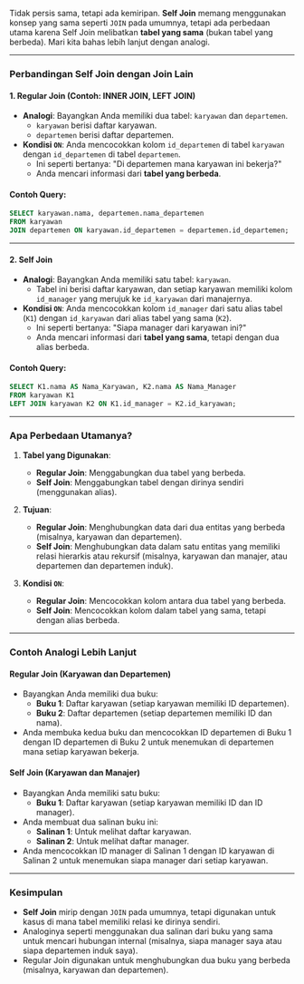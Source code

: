 Tidak persis sama, tetapi ada kemiripan. **Self Join** memang menggunakan konsep yang sama seperti `JOIN` pada umumnya, tetapi ada perbedaan utama karena Self Join melibatkan **tabel yang sama** (bukan tabel yang berbeda). Mari kita bahas lebih lanjut dengan analogi.

---

### **Perbandingan Self Join dengan Join Lain**

#### **1. Regular Join (Contoh: INNER JOIN, LEFT JOIN)**
- **Analogi**: Bayangkan Anda memiliki dua tabel: `karyawan` dan `departemen`.
  - `karyawan` berisi daftar karyawan.
  - `departemen` berisi daftar departemen.
- **Kondisi `ON`**: Anda mencocokkan kolom `id_departemen` di tabel `karyawan` dengan `id_departemen` di tabel `departemen`.
  - Ini seperti bertanya: "Di departemen mana karyawan ini bekerja?"
  - Anda mencari informasi dari **tabel yang berbeda**.

#### **Contoh Query:**
```sql
SELECT karyawan.nama, departemen.nama_departemen
FROM karyawan
JOIN departemen ON karyawan.id_departemen = departemen.id_departemen;
```

---

#### **2. Self Join**
- **Analogi**: Bayangkan Anda memiliki satu tabel: `karyawan`.
  - Tabel ini berisi daftar karyawan, dan setiap karyawan memiliki kolom `id_manager` yang merujuk ke `id_karyawan` dari manajernya.
- **Kondisi `ON`**: Anda mencocokkan kolom `id_manager` dari satu alias tabel (`K1`) dengan `id_karyawan` dari alias tabel yang sama (`K2`).
  - Ini seperti bertanya: "Siapa manager dari karyawan ini?"
  - Anda mencari informasi dari **tabel yang sama**, tetapi dengan dua alias berbeda.

#### **Contoh Query:**
```sql
SELECT K1.nama AS Nama_Karyawan, K2.nama AS Nama_Manager
FROM karyawan K1
LEFT JOIN karyawan K2 ON K1.id_manager = K2.id_karyawan;
```

---

### **Apa Perbedaan Utamanya?**
1. **Tabel yang Digunakan**:
   - **Regular Join**: Menggabungkan dua tabel yang berbeda.
   - **Self Join**: Menggabungkan tabel dengan dirinya sendiri (menggunakan alias).

2. **Tujuan**:
   - **Regular Join**: Menghubungkan data dari dua entitas yang berbeda (misalnya, karyawan dan departemen).
   - **Self Join**: Menghubungkan data dalam satu entitas yang memiliki relasi hierarkis atau rekursif (misalnya, karyawan dan manajer, atau departemen dan departemen induk).

3. **Kondisi `ON`**:
   - **Regular Join**: Mencocokkan kolom antara dua tabel yang berbeda.
   - **Self Join**: Mencocokkan kolom dalam tabel yang sama, tetapi dengan alias berbeda.

---

### **Contoh Analogi Lebih Lanjut**

#### **Regular Join (Karyawan dan Departemen)**
- Bayangkan Anda memiliki dua buku:
  - **Buku 1**: Daftar karyawan (setiap karyawan memiliki ID departemen).
  - **Buku 2**: Daftar departemen (setiap departemen memiliki ID dan nama).
- Anda membuka kedua buku dan mencocokkan ID departemen di Buku 1 dengan ID departemen di Buku 2 untuk menemukan di departemen mana setiap karyawan bekerja.

#### **Self Join (Karyawan dan Manajer)**
- Bayangkan Anda memiliki satu buku:
  - **Buku 1**: Daftar karyawan (setiap karyawan memiliki ID dan ID manager).
- Anda membuat dua salinan buku ini:
  - **Salinan 1**: Untuk melihat daftar karyawan.
  - **Salinan 2**: Untuk melihat daftar manager.
- Anda mencocokkan ID manager di Salinan 1 dengan ID karyawan di Salinan 2 untuk menemukan siapa manager dari setiap karyawan.

---

### **Kesimpulan**
- **Self Join** mirip dengan `JOIN` pada umumnya, tetapi digunakan untuk kasus di mana tabel memiliki relasi ke dirinya sendiri.
- Analoginya seperti menggunakan dua salinan dari buku yang sama untuk mencari hubungan internal (misalnya, siapa manager saya atau siapa departemen induk saya).
- Regular Join digunakan untuk menghubungkan dua buku yang berbeda (misalnya, karyawan dan departemen).

